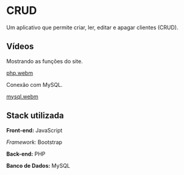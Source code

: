 # CRUD

Um aplicativo que permite criar, ler, editar e apagar clientes (CRUD).

## Vídeos
Mostrando as funções do site.

[php.webm](https://github.com/elder-ramos/crud_php/assets/99875876/d899be5e-2bf9-4cc4-b30a-6f7caa79b668)

Conexão com MySQL.

[mysql.webm](https://github.com/elder-ramos/crud_php/assets/99875876/cc645220-b45a-4a37-a6c8-05cfc229a64a)

## Stack utilizada

**Front-end:** JavaScript

*Framework:* Bootstrap

**Back-end:** PHP

**Banco de Dados:** MySQL
